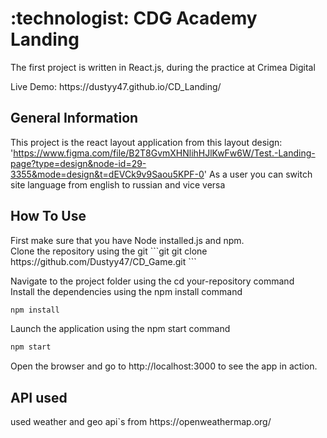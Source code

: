 <h1>:technologist: CDG Academy Landing</h1>
<p>The first project is written in React.js, during the practice at Crimea Digital</p>
<p>Live Demo: https://dustyy47.github.io/CD_Landing/</p>
<h2>General Information</h2>

This project is the react layout application from this layout design: 'https://www.figma.com/file/B2T8GvmXHNlihHJlKwFw6W/Test.-Landing-page?type=design&node-id=29-3355&mode=design&t=dEVCk9v9Saou5KPF-0'
As a user you can switch site language from english to russian and vice versa

<h2>How To Use</h2>
First make sure that you have Node installed.js and npm. </br>
Clone the repository using the git   
   ```git
   git clone https://github.com/Dustyy47/CD_Game.git
   ```
   
Navigate to the project folder using the cd your-repository command </br>
Install the dependencies using the npm install command </br>

   ```javascript
   npm install
   ``` 
Launch the application using the npm start command </br>
   ```javascript
   npm start
   ```
Open the browser and go to http://localhost:3000 to see the app in action. </br>

<h2>API used</h2>
used weather and geo api`s from https://openweathermap.org/
